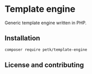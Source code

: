 # Template engine

Generic template engine written in PHP.

## Installation

```bash
composer require petk/template-engine
```

## License and contributing
